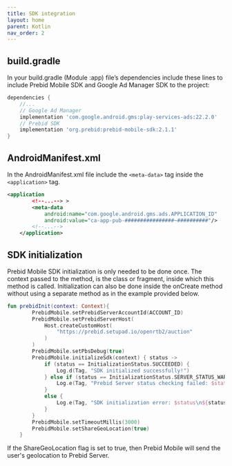 ```yaml
---
title: SDK integration
layout: home
parent: Kotlin
nav_order: 2
---
```


## build.gradle

In your build.gradle (Module :app) file’s dependencies include these lines to include Prebid Mobile SDK and Google Ad Manager SDK to the project:
```Groovy
dependencies {
    //...
    // Google Ad Manager
    implementation 'com.google.android.gms:play-services-ads:22.2.0'
    // Prebid SDK
    implementation 'org.prebid:prebid-mobile-sdk:2.1.1'
}
```

## AndroidManifest.xml

In the AndroidManifest.xml file include the `<meta-data>` tag inside the `<application>` tag. 
```xml
<application
        <!--...--> >
        <meta-data
            android:name="com.google.android.gms.ads.APPLICATION_ID"
            android:value="ca-app-pub-################~##########"/>
        <!--...-->
    </application>
```

## SDK initialization

Prebid Mobile SDK initialization is only needed to be done once. The context passed to the method, is the class or fragment, inside which this method is called. Initialization can also be done inside the onCreate method without using a separate method as in the example provided below.
```Kotlin
fun prebidInit(context: Context){
        PrebidMobile.setPrebidServerAccountId(ACCOUNT_ID)
        PrebidMobile.setPrebidServerHost(
            Host.createCustomHost(
                "https://prebid.setupad.io/openrtb2/auction"
            )
        )
        PrebidMobile.setPbsDebug(true)
        PrebidMobile.initializeSdk(context) { status ->
            if (status == InitializationStatus.SUCCEEDED) {
                Log.d(Tag, "SDK initialized successfully!")
            } else if (status == InitializationStatus.SERVER_STATUS_WARNING) {
                Log.e(Tag, "Prebid Server status checking failed: $status\n${status.description}")
            }
            else {
                Log.e(Tag, "SDK initialization error: $status\n${status.description}")
            }
        }
        PrebidMobile.setTimeoutMillis(3000)
        PrebidMobile.setShareGeoLocation(true)
    }
```
If the ShareGeoLocation flag is set to true, then Prebid Mobile will send the user's geolocation to Prebid Server.


